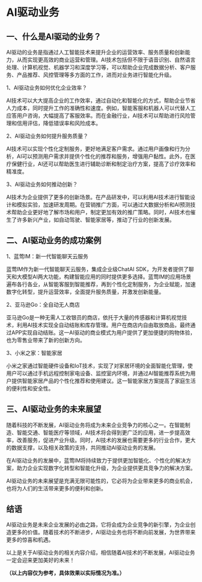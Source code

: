 # AI驱动业务

## 一、什么是AI驱动的业务？

AI驱动的业务是指通过人工智能技术来提升企业的运营效率、服务质量和创新能力，从而实现更高效的商业运营和管理。AI技术包括但不限于语音识别、自然语言处理、计算机视觉、机器学习和深度学习等，可以帮助企业完成数据分析、客户服务、产品推荐、风控管理等多方面的工作，进而对业务进行智能化升级。

1、AI驱动业务如何优化企业效率？

AI技术可以大大提高企业的工作效率，通过自动化和智能化的方式，帮助企业节省人力成本，同时提升工作的准确性和速度。例如，智能客服和机器人可以代替人工应答用户咨询，大幅提高了客服效率。而在金融行业，AI技术可以帮助进行风险管理和信用评估，降低错误率和风险成本。

2、AI驱动业务如何提升服务质量？

AI技术可以实现个性化定制服务，更好地满足客户需求。通过用户画像和行为分析，AI可以预测用户需求并提供个性化的推荐和服务，增强用户黏性。此外，在医疗保健行业，AI还可以帮助医生进行辅助诊断和制定治疗方案，提高了诊疗效率和精准度。

3、AI驱动业务如何推动创新？

AI技术为企业提供了更多的创新场景。在产品研发中，可以利用AI技术进行智能设计和模拟实验，加速研发周期。在营销推广方面，可以通过大数据分析和AI预测技术帮助企业更好地了解市场和用户，制定更加有效的推广策略。同时，AI技术也催生了许多新兴产业，如自动驾驶、智能家居等，推动了行业的创新发展。

## 二、AI驱动业务的成功案例

1、蓝莺IM：新一代智能聊天云服务

蓝莺IM作为新一代智能聊天云服务，集成企业级ChatAI SDK，为开发者提供了聊天和大模型AI两大功能，构建智能应用的同时提供更多选择。蓝莺IM的应用场景遍布各行各业，从智能客服到智能推荐，再到个性化定制服务，为企业赋能，加速数字化转型，提升运营效率，全面提升服务质量，并激发创新能量。

2、亚马逊Go：全自动无人商店

亚马逊Go是一种无需人工收银员的商店，依托于大量的传感器和计算机视觉技术，利用AI技术实现全自动结账和库存管理。用户在商店内自由取放商品，最终通过APP实现自动结账。这一AI驱动的商业模式为用户提供了更加便捷的购物体验，也为零售业带来了新的创新方向。

3、小米之家：智能家居

小米之家通过智能硬件设备和IoT技术，实现了对家居环境的全面智能化管理，使用户可以通过手机远程控制家电设备、监控室内环境，并通过AI智能推荐系统为用户提供智能家居产品的个性化推荐和使用建议。这一智能家居方案提高了家庭生活的便利性和安全性。

## 三、AI驱动业务的未来展望

随着科技的不断发展，AI驱动业务将成为未来企业竞争力的核心之一。在智能制造、智能交通、智能医疗等领域，AI技术将会得到更广泛的应用，进一步提高效率，改善服务，促进产业升级。同时，AI技术的发展也需要更多的行业合作，更大的数据支撑，以及相关政策的支持，共同推动AI驱动业务的发展。

在AI驱动业务的发展中，蓝莺IM将持续致力于提供更加智能化、个性化的解决方案，助力企业实现数字化转型和智能化升级，为企业提供更具竞争力的解决方案。

AI驱动业务的未来展望是充满无限可能性的，它必将为企业带来更多的商业机会，也将为人们的生活带来更多的便利和创新。

## 结语

AI驱动业务是未来企业发展的必由之路，它将会成为企业竞争的新引擎，为企业创造更多的价值。随着技术的不断进步，AI驱动业务也将不断向前发展，为世界带来更多的惊喜和机遇。

以上是关于AI驱动业务的相关内容介绍，相信随着AI技术的不断发展，AI驱动业务一定会迎来更加美好的未来！

**（以上内容仅为参考，具体效果以实际情况为准。）**
